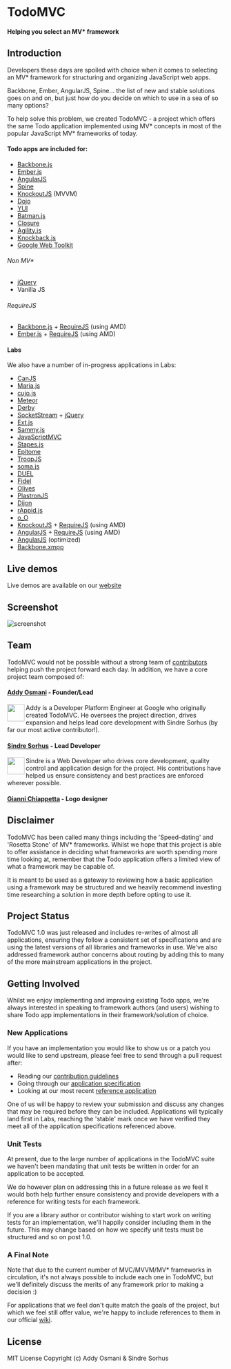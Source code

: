 # TodoMVC

#### Helping you select an MV\* framework


## Introduction

Developers these days are spoiled with choice when it comes to selecting an MV\* framework for structuring and organizing JavaScript web apps.

Backbone, Ember, AngularJS, Spine... the list of new and stable solutions goes on and on, but just how do you decide on which to use in a sea of so many options?

To help solve this problem, we created TodoMVC - a project which offers the same Todo application implemented using MV* concepts in most of the popular JavaScript MV\* frameworks of today.


#### Todo apps are included for:

- [Backbone.js](http://documentcloud.github.com/backbone)
- [Ember.js](http://emberjs.com)
- [AngularJS](http://angularjs.org)
- [Spine](http://spinejs.com)
- [KnockoutJS](http://knockoutjs.com) (MVVM)
- [Dojo](http://dojotoolkit.org)
- [YUI](http://yuilibrary.com)
- [Batman.js](http://batmanjs.org)
- [Closure](http://code.google.com/closure/library/)
- [Agility.js](http://agilityjs.com)
- [Knockback.js](http://kmalakoff.github.com/knockback)
- [Google Web Toolkit](https://developers.google.com/web-toolkit/)


###### Non MV*

- [jQuery](http://jquery.com)
- Vanilla JS

###### RequireJS

- [Backbone.js](http://documentcloud.github.com/backbone) + [RequireJS](http://requirejs.org) (using AMD)
- [Ember.js](http://emberjs.com) + [RequireJS](http://requirejs.org) (using AMD)


#### Labs

We also have a number of in-progress applications in Labs:

- [CanJS](http://canjs.us)
- [Maria.js](https://github.com/petermichaux/maria)
- [cujo.js](http://cujojs.github.com)
- [Meteor](http://meteor.com)
- [Derby](http://derbyjs.com)
- [SocketStream](http://www.socketstream.org) + [jQuery](http://jquery.com)
- [Ext.js](http://www.sencha.com/products/extjs)
- [Sammy.js](http://sammyjs.org)
- [JavaScriptMVC](http://javascriptmvc.com)
- [Stapes.js](http://hay.github.com/stapes)
- [Epitome](http://dimitarchristoff.github.com/Epitome)
- [TroopJS](https://github.com/troopjs)
- [soma.js](http://somajs.github.com/somajs)
- [DUEL](https://bitbucket.org/mckamey/duel/wiki/Home)
- [Fidel](https://github.com/jgallen23/fidel)
- [Olives](https://github.com/flams/olives)
- [PlastronJS](https://github.com/rhysbrettbowen/PlastronJS)
- [Dijon](https://github.com/creynders/dijon-framework)
- [rAppid.js](http://www.rappidjs.com)
- [o_O](http://weepy.github.com/o_O)
- [KnockoutJS](http://knockoutjs.com) + [RequireJS](http://requirejs.org) (using AMD)
- [AngularJS](http://angularjs.org) + [RequireJS](http://requirejs.org) (using AMD)
- [AngularJS](http://angularjs.org) (optimized)
- [Backbone.xmpp](https://github.com/ggozad/Backbone.xmpp)


## Live demos

Live demos are available on our [website](http://todomvc.com)


## Screenshot

![screenshot](https://raw.github.com/addyosmani/todomvc/master/screenshot.png)


## Team

TodoMVC would not be possible without a strong team of [contributors](https://github.com/addyosmani/todomvc/contributors) helping push the project forward each day. In addition, we have a core project team composed of:

#### [Addy Osmani](http://github.com/addyosmani) - Founder/Lead

<img align="left" width="40" height="40" src="http://www.gravatar.com/avatar/96270e4c3e5e9806cf7245475c00b275.png?s=40">
Addy is a Developer Platform Engineer at Google who originally created TodoMVC. He oversees the project direction, drives expansion and helps lead core development with Sindre Sorhus (by far our most active contributor!).

#### [Sindre Sorhus](https://github.com/sindresorhus) - Lead Developer

<img align="left" width="40" height="40" src="http://www.gravatar.com/avatar/d36a92237c75c5337c17b60d90686bf9.png?s=40">
Sindre is a Web Developer who drives core development, quality control and application design for the project. His contributions have helped us ensure consistency and best practices are enforced wherever possible.

#### [Gianni Chiappetta](https://github.com/gf3) - Logo designer


## Disclaimer

TodoMVC has been called many things including the 'Speed-dating' and 'Rosetta Stone' of MV* frameworks. Whilst we hope that this project is able to offer assistance in deciding what frameworks are worth spending more time looking at, remember that the Todo application offers a limited view of what a framework may be capable of.

It is meant to be used as a gateway to reviewing how a basic application using a framework may be structured and we heavily recommend investing time researching a solution in more depth before opting to use it.


## Project Status

TodoMVC 1.0 was just released and includes re-writes of almost all applications, ensuring they follow a consistent set of specifications and are using the latest versions of all libraries and frameworks in use. We've also addressed framework author concerns about routing by adding this to many of the more mainstream applications in the project.


## Getting Involved

Whilst we enjoy implementing and improving existing Todo apps, we're always interested in speaking to framework authors (and users) wishing to share Todo app implementations in their framework/solution of choice.


### New Applications

If you have an implementation you would like to show us or a patch you would like to send upstream, please feel free to send through a pull request after:

* Reading our [contribution guidelines](https://github.com/addyosmani/todomvc/wiki)
* Going through our [application specification](https://github.com/addyosmani/todomvc/wiki/App-Specification)
* Looking at our most recent [reference application](https://github.com/addyosmani/todomvc/tree/master/architecture-examples/spine)

One of us will be happy to review your submission and discuss any changes that may be required before they can be included. Applications will typically land first in Labs, reaching the 'stable' mark once we have verified they meet all of the application specifications referenced above.


### Unit Tests

At present, due to the large number of applications in the TodoMVC suite we haven't been mandating that unit tests be written in order for an application to be accepted.

We do however plan on addressing this in a future release as we feel it would both help further ensure consistency and provide developers with a reference for writing tests for each framework.

If you are a library author or contributor wishing to start work on writing tests for an implementation, we'll happily consider including them in the future. This may change based on how we specify unit tests must be structured and so on post 1.0.


### A Final Note

Note that due to the current number of MVC/MVVM/MV* frameworks in circulation, it's not always possible to include each one in TodoMVC, but we'll definitely discuss the merits of any framework prior to making a decision :)

For applications that we feel don't quite match the goals of the project, but which we feel still offer value, we're happy to include references to them in our official [wiki](https://github.com/addyosmani/todomvc/wiki/Other-implementations).


## License

MIT License
Copyright (c) Addy Osmani & Sindre Sorhus
